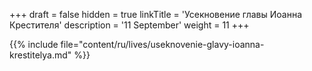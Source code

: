 +++
draft = false
hidden = true
linkTitle = 'Усекновение главы Иоанна Крестителя'
description = '11 September'
weight = 11
+++

{{% include file="content/ru/lives/useknovenie-glavy-ioanna-krestitelya.md" %}}
